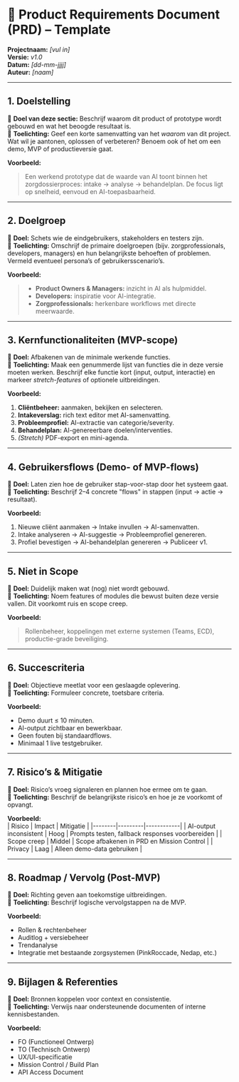 # 📄 Product Requirements Document (PRD) – Template

**Projectnaam:** _[vul in]_  
**Versie:** _v1.0_  
**Datum:** _[dd-mm-jjjj]_  
**Auteur:** _[naam]_  

---

## 1. Doelstelling
🎯 **Doel van deze sectie:** Beschrijf waarom dit product of prototype wordt gebouwd en wat het beoogde resultaat is.  
📘 **Toelichting:** Geef een korte samenvatting van het *waarom* van dit project. Wat wil je aantonen, oplossen of verbeteren? Benoem ook of het om een demo, MVP of productieversie gaat.

**Voorbeeld:**  
> Een werkend prototype dat de waarde van AI toont binnen het zorgdossierproces: intake → analyse → behandelplan. De focus ligt op snelheid, eenvoud en AI-toepasbaarheid.

---

## 2. Doelgroep
🎯 **Doel:** Schets wie de eindgebruikers, stakeholders en testers zijn.  
📘 **Toelichting:** Omschrijf de primaire doelgroepen (bijv. zorgprofessionals, developers, managers) en hun belangrijkste behoeften of problemen. Vermeld eventueel persona’s of gebruikersscenario’s.

**Voorbeeld:**  
> - **Product Owners & Managers:** inzicht in AI als hulpmiddel.  
> - **Developers:** inspiratie voor AI-integratie.  
> - **Zorgprofessionals:** herkenbare workflows met directe meerwaarde.

---

## 3. Kernfunctionaliteiten (MVP-scope)
🎯 **Doel:** Afbakenen van de minimale werkende functies.  
📘 **Toelichting:** Maak een genummerde lijst van functies die in deze versie moeten werken. Beschrijf elke functie kort (input, output, interactie) en markeer *stretch-features* of optionele uitbreidingen.

**Voorbeeld:**  
1. **Cliëntbeheer:** aanmaken, bekijken en selecteren.  
2. **Intakeverslag:** rich text editor met AI-samenvatting.  
3. **Probleemprofiel:** AI-extractie van categorie/severity.  
4. **Behandelplan:** AI-genereerbare doelen/interventies.  
5. *(Stretch)* PDF-export en mini-agenda.

---

## 4. Gebruikersflows (Demo- of MVP-flows)
🎯 **Doel:** Laten zien hoe de gebruiker stap-voor-stap door het systeem gaat.  
📘 **Toelichting:** Beschrijf 2–4 concrete "flows" in stappen (input → actie → resultaat).

**Voorbeeld:**  
1. Nieuwe cliënt aanmaken → Intake invullen → AI-samenvatten.  
2. Intake analyseren → AI-suggestie → Probleemprofiel genereren.  
3. Profiel bevestigen → AI-behandelplan genereren → Publiceer v1.

---

## 5. Niet in Scope
🎯 **Doel:** Duidelijk maken wat (nog) niet wordt gebouwd.  
📘 **Toelichting:** Noem features of modules die bewust buiten deze versie vallen. Dit voorkomt ruis en scope creep.

**Voorbeeld:**  
> Rollenbeheer, koppelingen met externe systemen (Teams, ECD), productie-grade beveiliging.

---

## 6. Succescriteria
🎯 **Doel:** Objectieve meetlat voor een geslaagde oplevering.  
📘 **Toelichting:** Formuleer concrete, toetsbare criteria.

**Voorbeeld:**  
- Demo duurt ≤ 10 minuten.  
- AI-output zichtbaar en bewerkbaar.  
- Geen fouten bij standaardflows.  
- Minimaal 1 live testgebruiker.

---

## 7. Risico’s & Mitigatie
🎯 **Doel:** Risico’s vroeg signaleren en plannen hoe ermee om te gaan.  
📘 **Toelichting:** Beschrijf de belangrijkste risico’s en hoe je ze voorkomt of opvangt.

**Voorbeeld:**  
| Risico | Impact | Mitigatie |
|--------|---------|------------|
| AI-output inconsistent | Hoog | Prompts testen, fallback responses voorbereiden |
| Scope creep | Middel | Scope afbakenen in PRD en Mission Control |
| Privacy | Laag | Alleen demo-data gebruiken |

---

## 8. Roadmap / Vervolg (Post-MVP)
🎯 **Doel:** Richting geven aan toekomstige uitbreidingen.  
📘 **Toelichting:** Beschrijf logische vervolgstappen na de MVP.

**Voorbeeld:**  
- Rollen & rechtenbeheer  
- Auditlog + versiebeheer  
- Trendanalyse  
- Integratie met bestaande zorgsystemen (PinkRoccade, Nedap, etc.)

---

## 9. Bijlagen & Referenties
🎯 **Doel:** Bronnen koppelen voor context en consistentie.  
📘 **Toelichting:** Verwijs naar ondersteunende documenten of interne kennisbestanden.

**Voorbeeld:**  
- FO (Functioneel Ontwerp)  
- TO (Technisch Ontwerp)  
- UX/UI-specificatie  
- Mission Control / Build Plan  
- API Access Document
